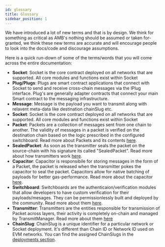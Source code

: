 ```yaml
---
id: glossary
title: Glossary
sidebar_position: 1
---
```


We have introduced a lot of new terms and that is by design. We think for something as critical as AMB's nothing should be assumed or taken for-granted, we think these new terms are accurate and will encourage people to look into the docs/code and discourage assumptions.

Here is a quick run-down of some of the terms/words that you will come across the entire documentation:
- **Socket**: Socket is the core contract deployed on all networks that are supported. All core modules and functions exist within Socket
- **Plug/Plugs**: Plugs are smart contract applications that connect with Socket to send and receive cross-chain messages via the IPlug interface. Plug's are generally adapter contracts that connect your main Smart contract to the messaging infrastructure.
- **Message**: Message is the payload you want to transmit along with relavent meta-data like destination chainSlug etc. 
- **Socket**: Socket is the core contract deployed on all networks that are supported. All core modules and functions exist within Socket
- **Packet**: Packets are a collection of messages sent from one chain to another. The validity of messages in a packet is verified on the destination chain based on the logic prescribed in the configured switchboard. Read more about Packets and its contents [here](./Components/Packet.md).
- **SealedPacket**: As soon as the transmitter seals the packet on the source-chain with his signature its called "SealedPacket". Read more about how transmitters work [here](./lifecycle.md#sending-a-message). 
- **Capacitor**: Capacitor is responsibile for storing messages in the form of a Packet, the packet is released when the transmitter pokes the capacitor to seal the packet. Capacitors allow for native batching of payloads for better gas-performance. Read more about the capacitor [here](./Components/Capacitors.md).
- **Switchboard**: Switchboards are the authenticaion/verification modules that allow developers to have custom verification for their payloads/mesages. They can be permissionlessly built and deployed by the community. Read more about them [here](./Components/Switchboards.md).
- **Transmitter**: Transmitters are the entities responsible for transmission of Packet across layers, their activity is completely on-chain and managed by TransmitManager. Read more about them [here](./Components/TransmitManager.md)
- **ChainSlug**: ChainSlug is a unique identifier for a particular network or Socket deployment. It's different than Chain ID or Network ID used on EVM networks. You can find the assigned ChainSlugs in the [deployments section](../Build/DeploymentsSection/Deployments.md).

